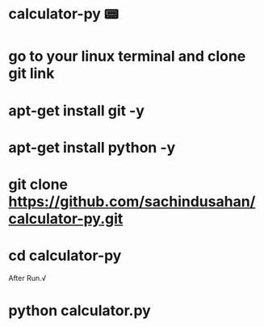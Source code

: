 # calculator-py 📟

# go to your linux terminal and clone git link

# apt-get install git -y

# apt-get install python -y

# git clone https://github.com/sachindusahan/calculator-py.git

# cd calculator-py


After Run.√

# python calculator.py

